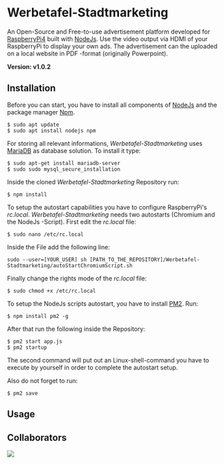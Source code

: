 # Werbetafel-Stadtmarketing

An Open-Source and Free-to-use advertisement platform developed for [RaspberryPi4](https://www.raspberrypi.com/products/raspberry-pi-4-model-b/) built with [NodeJs](https://nodejs.org/). Use the video output via HDMI of your RaspberryPi to display your own ads. The advertisement can the uploaded on a local website in PDF -format (originally Powerpoint).

**Version: v1.0.2**

## Installation

Before you can start, you have to install all components of [NodeJs](https://nodejs.org/) and the package manager [Npm](https://www.npmjs.com/).

```console
$ sudo apt update
$ sudo apt install nodejs npm
```

For storing all relevant informations, *Werbetafel-Stadtmarketing* uses [MariaDB](https://mariadb.org/) as database solution. To install it type:

```console
$ sudo apt-get install mariadb-server
$ sudo sudo mysql_secure_installation
```

Inside the cloned *Werbetafel-Stadtmarketing* Repository run:

```console
$ npm install
```



To setup the autostart capabilities you have to configure RaspberryPi's *rc.local*. *Werbetafel-Stadtmarketing* needs two autostarts (Chromium and the NodeJs -Script). First edit the *rc.local* file: 

```console
$ sudo nano /etc/rc.local
```
Inside the File add the following line:

```
sudo --user=[YOUR_USER] sh [PATH_TO_THE_REPOSITORY]/Werbetafel-Stadtmarketing/autoStartChromiumScript.sh
```

Finally change the rights mode of the *rc.local* file:

```console
$ sudo chmod +x /etc/rc.local
```

To setup the NodeJs scripts autostart, you have to install [PM2](https://pm2.keymetrics.io/). Run:

```console
$ npm install pm2 -g
```

After that run the following inside the Repository:

```console
$ pm2 start app.js 
$ pm2 startup
```

The second command will put out an Linux-shell-command you have to execute by yourself in order to complete the autostart setup. 

Also do not forget to run:
```console
$ pm2 save
```



## Usage

## Collaborators

<a href="https://github.com/Muezzin-ay/Werbetafel-Stadtmarketing/graphs/contributors">
  <img src="https://contrib.rocks/image?repo=Muezzin-ay/Werbetafel-Stadtmarketing" />
</a>